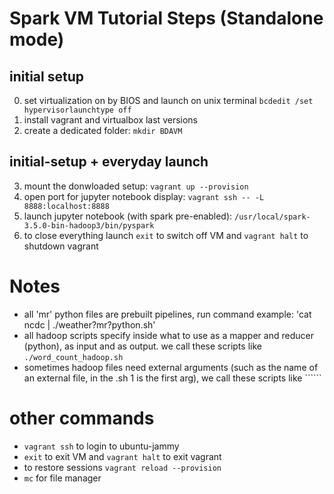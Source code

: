 # Spark VM Tutorial Steps (Standalone mode)
## initial setup
0. set virtualization on by BIOS and launch on unix terminal ```bcdedit /set hypervisorlaunchtype off```
1. install vagrant and virtualbox last versions
2. create a dedicated folder: ```mkdir BDAVM```

## initial-setup + everyday launch
3. mount the donwloaded setup: ```vagrant up --provision```
4. open port for jupyter notebook display: ```vagrant ssh -- -L 8888:localhost:8888```
5. launch jupyter notebook (with spark pre-enabled): ```/usr/local/spark-3.5.0-bin-hadoop3/bin/pyspark```
6. to close everything launch ```exit``` to switch off VM and ```vagrant halt``` to shutdown vagrant 

# Notes
- all 'mr' python files are prebuilt pipelines, run command example: 'cat ncdc | ./weather?mr?python.sh'
- all hadoop scripts specify inside what to use as a mapper and reducer (python), as input and as output. we call these scripts like ```./word_count_hadoop.sh```
- sometimes hadoop files need external arguments (such as the name of an external file, in the .sh $1$ is the first arg), we call these scripts like ``````

# other commands

- ```vagrant ssh``` to login to ubuntu-jammy
- ```exit``` to exit VM and ```vagrant halt``` to exit vagrant
- to restore sessions ```vagrant reload --provision```
- ```mc``` for file manager

